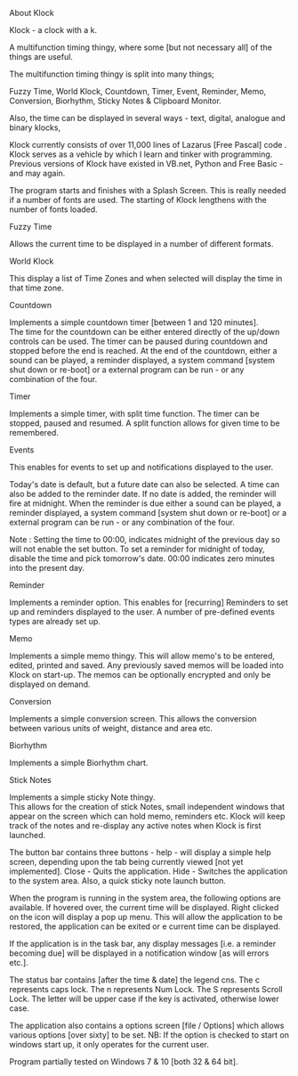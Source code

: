 About Klock

Klock - a clock with a k.

A multifunction timing thingy, where some [but not necessary all] of the things are useful.

The multifunction timing thingy is split into many things;

Fuzzy Time, World Klock, Countdown, Timer, Event, Reminder, Memo, Conversion, Biorhythm, Sticky Notes & Clipboard Monitor.

Also, the time can be displayed in several ways - text, digital, analogue and binary klocks,


Klock currently consists of over 11,000 lines of Lazarus [Free Pascal] code .  Klock serves as a vehicle by which I learn and tinker with programming.  Previous versions of Klock have existed in VB.net, Python and Free Basic - and may again.

The program starts and finishes with a Splash Screen.  This is really needed if a number of fonts are used.  The starting of Klock lengthens with the number of fonts loaded.

Fuzzy Time

Allows the current time to be displayed in a number of different formats.


World Klock

This display a list of Time Zones and when selected will display the time in that time zone.


Countdown

Implements a simple countdown timer [between 1 and 120 minutes].  
The time for the countdown can be either entered directly of the up/down controls can be used.  The timer can be paused during countdown and stopped before the end is reached.  At the end of the countdown, either a sound can be played, a reminder displayed, a system command [system shut down or re-boot] or a external program can be run - or any combination of the four.


Timer

Implements a simple timer, with split time function.
The timer can be stopped, paused and resumed.
A split function allows for given time to be remembered.


Events

This enables for events to set up and notifications displayed to the user.

Today's date is default, but a future date can also be selected.  A time can also be added to the reminder date.  If no date is added, the reminder will fire at midnight.  When the reminder is due either a sound can be played, a reminder displayed, a system command [system shut down or re-boot] or a external program can be run - or any combination of the four.

Note : Setting the time to 00:00, indicates midnight of the previous day so will not enable the set button.  To set a reminder for midnight of today, disable the time and pick tomorrow's date.  00:00 indicates zero minutes into the present day.


Reminder

Implements a reminder option.
This enables for [recurring] Reminders to set up and reminders displayed to the user.  A number of pre-defined events types are already set up.


Memo

Implements a simple memo thingy.
This will allow memo's to be entered, edited, printed and saved.  Any previously saved memos will be loaded into Klock on start-up.  The memos can be optionally encrypted and only be displayed on demand.


Conversion

Implements a simple conversion screen.
This allows the conversion between various units of weight, distance and area etc.


Biorhythm

Implements a simple Biorhythm chart.


Stick Notes

Implements a simple sticky Note thingy.  
This allows for the creation of stick Notes, small independent windows that appear on the screen which can hold memo, reminders etc.  Klock will keep track of the notes and re-display any active notes when Klock is first launched.



The button bar contains three buttons -
help  - will display a simple help screen, depending upon the tab being currently viewed [not yet implemented].
Close - Quits the application.
Hide  - Switches the application to the system area.
Also, a quick sticky note launch button.

When the program is running in the system area, the following options are available.
If hovered over, the current time will be displayed.
Right clicked on the icon will display a pop up menu.
This will allow the application to be restored, the application can be exited or e current time can be displayed.

If the application is in the task bar, any display messages
[i.e. a reminder becoming due] will be displayed in a notification window [as will errors etc.].



The status bar contains [after the time & date] the legend cns.
The c represents caps lock.
The n represents Num Lock.
The S represents Scroll Lock.
The letter will be upper case if the key is activated, otherwise lower case.


The application also contains a options screen [file / Options] which allows various options [over sixty] to be set.
NB: If the option is checked to start on windows start up, it only operates for the current user.


Program partially tested on Windows 7 & 10 [both 32 & 64 bit].


